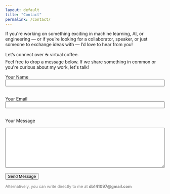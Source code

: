 ```yaml
---
layout: default
title: "Contact"
permalink: /contact/
---
```


If you're working on something exciting in machine learning, AI, or engineering — or if you’re looking for a collaborator, speaker, or just someone to exchange ideas with — I’d love to hear from you!

Let’s connect over ☕ virtual coffee.  
Feel free to drop a message below. If we share something in common or you're curious about my work, let's talk!

<form action="https://formspree.io/f/xyzpnqpo" method="POST">
  <label for="name">Your Name</label><br>
  <input type="text" name="name" required style="width:100%;"><br><br>

  <label for="_replyto">Your Email</label><br>
  <input type="email" name="_replyto" required style="width:100%;"><br><br>

  <label for="message">Your Message</label><br>
  <textarea name="message" rows="8" required style="width:100%;"></textarea><br><br>

  <input type="submit" value="Send Message" class="btn">
</form>

<p style="font-size: 0.9em; color: gray;">
Alternatively, you can write directly to me at <strong>db141097@gmail.com</strong>
</p>
